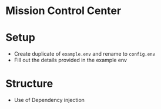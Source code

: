 # Mission Control Center

# Setup
* Create duplicate of `example.env` and rename to `config.env`
* Fill out the details provided in the example env


# Structure
* Use of Dependency injection
